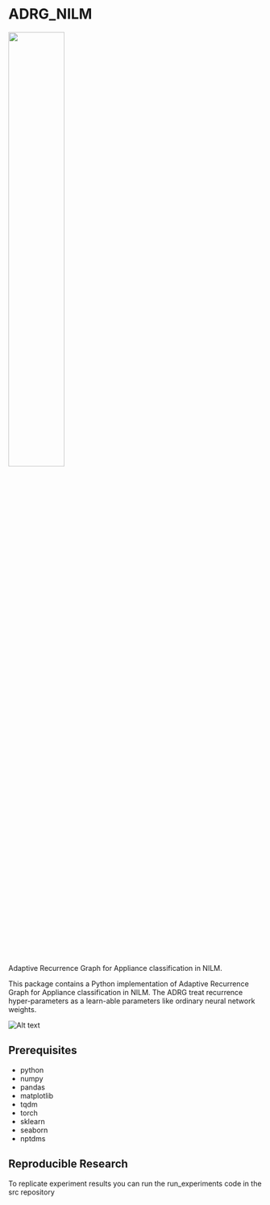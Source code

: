# ADRG_NILM
<img src="figure/pubplications/Adaptive-RP.png" width="47%" height="47%">

Adaptive Recurrence Graph for Appliance classification in NILM.

This package contains a Python implementation of Adaptive Recurrence Graph for Appliance classification in NILM. The ADRG  treat  recurrence hyper-parameters  as a learn-able parameters like ordinary neural network weights.

![Alt text](relative/path/to/img.jpg?raw=true "Title")


## Prerequisites
- python
- numpy
- pandas
- matplotlib
- tqdm
- torch
- sklearn
- seaborn
- nptdms 

## Reproducible Research

To replicate experiment results you can run the run_experiments code in the src repository

